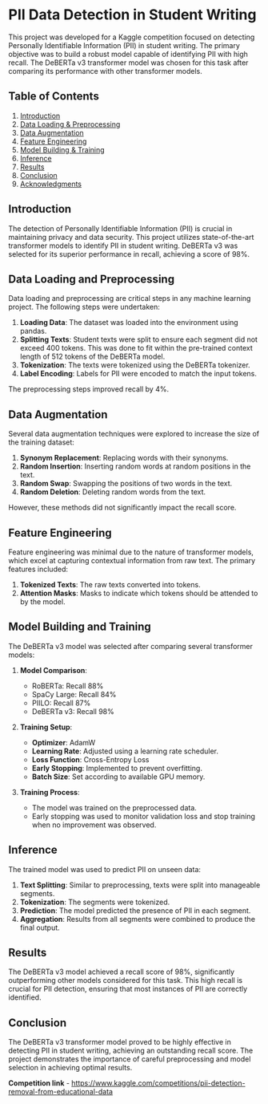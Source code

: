 # PII Data Detection in Student Writing

This project was developed for a Kaggle competition focused on detecting Personally Identifiable Information (PII) in student writing. The primary objective was to build a robust model capable of identifying PII with high recall. The DeBERTa v3 transformer model was chosen for this task after comparing its performance with other transformer models.

## Table of Contents
1. [Introduction](#introduction)
2. [Data Loading & Preprocessing](#data-loading-and-preprocessing)
3. [Data Augmentation](#data-augmentation)
4. [Feature Engineering](#feature-engineering)
5. [Model Building & Training](#model-building-and-training)
6. [Inference](#inference)
7. [Results](#results)
8. [Conclusion](#conclusion)
9. [Acknowledgments](#acknowledgments)

## Introduction
The detection of Personally Identifiable Information (PII) is crucial in maintaining privacy and data security. This project utilizes state-of-the-art transformer models to identify PII in student writing. DeBERTa v3 was selected for its superior performance in recall, achieving a score of 98%.

## Data Loading and Preprocessing
Data loading and preprocessing are critical steps in any machine learning project. The following steps were undertaken:

1. **Loading Data**: The dataset was loaded into the environment using pandas.
2. **Splitting Texts**: Student texts were split to ensure each segment did not exceed 400 tokens. This was done to fit within the pre-trained context length of 512 tokens of the DeBERTa model.
3. **Tokenization**: The texts were tokenized using the DeBERTa tokenizer.
4. **Label Encoding**: Labels for PII were encoded to match the input tokens.

The preprocessing steps improved recall by 4%.

## Data Augmentation
Several data augmentation techniques were explored to increase the size of the training dataset:

1. **Synonym Replacement**: Replacing words with their synonyms.
2. **Random Insertion**: Inserting random words at random positions in the text.
3. **Random Swap**: Swapping the positions of two words in the text.
4. **Random Deletion**: Deleting random words from the text.

However, these methods did not significantly impact the recall score.

## Feature Engineering
Feature engineering was minimal due to the nature of transformer models, which excel at capturing contextual information from raw text. The primary features included:

1. **Tokenized Texts**: The raw texts converted into tokens.
2. **Attention Masks**: Masks to indicate which tokens should be attended to by the model.

## Model Building and Training
The DeBERTa v3 model was selected after comparing several transformer models:

1. **Model Comparison**:
   - RoBERTa: Recall 88%
   - SpaCy Large: Recall 84%
   - PIILO: Recall 87%
   - DeBERTa v3: Recall 98%

2. **Training Setup**:
   - **Optimizer**: AdamW
   - **Learning Rate**: Adjusted using a learning rate scheduler.
   - **Loss Function**: Cross-Entropy Loss
   - **Early Stopping**: Implemented to prevent overfitting.
   - **Batch Size**: Set according to available GPU memory.

3. **Training Process**:
   - The model was trained on the preprocessed data.
   - Early stopping was used to monitor validation loss and stop training when no improvement was observed.

## Inference
The trained model was used to predict PII on unseen data:

1. **Text Splitting**: Similar to preprocessing, texts were split into manageable segments.
2. **Tokenization**: The segments were tokenized.
3. **Prediction**: The model predicted the presence of PII in each segment.
4. **Aggregation**: Results from all segments were combined to produce the final output.

## Results
The DeBERTa v3 model achieved a recall score of 98%, significantly outperforming other models considered for this task. This high recall is crucial for PII detection, ensuring that most instances of PII are correctly identified.

## Conclusion
The DeBERTa v3 transformer model proved to be highly effective in detecting PII in student writing, achieving an outstanding recall score. The project demonstrates the importance of careful preprocessing and model selection in achieving optimal results.

**Competition link** - https://www.kaggle.com/competitions/pii-detection-removal-from-educational-data
